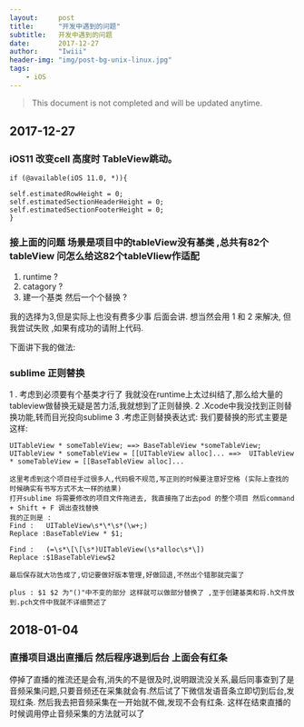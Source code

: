```yaml
---
layout:     post
title:      "开发中遇到的问题"
subtitle:   开发中遇到的问题
date:       2017-12-27
author:     "Iwiii"
header-img: "img/post-bg-unix-linux.jpg"
tags:
    - iOS
---
```


> This document is not completed and will be updated anytime.

## 2017-12-27
### iOS11 改变cell 高度时 TableView跳动。

```
if (@available(iOS 11.0, *)){

self.estimatedRowHeight = 0;
self.estimatedSectionHeaderHeight = 0;
self.estimatedSectionFooterHeight = 0;
}

```

### 接上面的问题 场景是项目中的tableView没有基类 ,总共有82个tableView 问怎么给这82个tableVIiew作适配

1. runtime ?
2. catagory ?
3. 建一个基类  然后一个个替换 ?

我的选择为3,但是实际上也没有费多少事 后面会讲.
想当然会用 1 和 2 来解决, 但我尝试失败 ,如果有成功的请附上代码.

下面讲下我的做法:

### sublime 正则替换

 1 . 考虑到必须要有个基类才行了 我就没在runtime上太过纠结了,那么给大量的tableview做替换无疑是苦力活,我就想到了正则替换.
 2 .Xcode中我没找到正则替换功能,转而目光投向sublime
 3 .考虑正则替换表达式:
 我们要替换的形式主要是 这样:
 ```
 UITableView * someTableView; ==> BaseTableView *someTableView;
 UITableView * someTableView = [[UITableView alloc]... ==>  UITableView * someTableView = [[BaseTableView alloc]...
 
 这里考虑到这个项目经手过很多人,代码极不规范,写正则的时候要注意好空格 (实际上查找的时候确实有书写方式不太一样的结果)
 打开sublime 将需要修改的项目文件拖进去, 我直接拖了出去pod 的整个项目 然后command + Shift + F 调出查找替换
 我的正则是 :
 Find :   UITableView\s*\*\s*(\w+;)
 Replace :BaseTableView * $1;
 
 Find :   (=\s*\[\[\s*)UITableView(\s*alloc\s*\])
 Replace :$1BaseTableView$2
 
 最后保存就大功告成了,切记要做好版本管理,好做回退,不然出个错那就完蛋了
 
 plus : $1 $2 为"()"中不变的部分 这样就可以做部分替换了 ,至于创建基类和将.h文件放到.pch文件中我就不详细赘述了
 ```
 
 ## 2018-01-04
 ### 直播项目退出直播后 然后程序退到后台 上面会有红条
 
 停掉了直播的推流还是会有,消失的不是很及时,说明跟流没关系,最后同事查到了是音频采集问题,只要音频还在采集就会有.然后试了下微信发语音条立即切到后台,发现红条.
 然后我去把音频采集在一开始就不做,发现不会有红条.
 这样在结束直播的时候调用停止音频采集的方法就可以了
